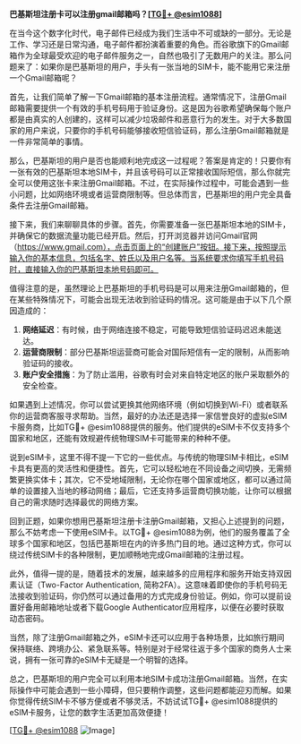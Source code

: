 **巴基斯坦注册卡可以注册gmail邮箱吗？[[TG💪+ @esim1088](https://t.me/s/esim1088)]**

在当今这个数字化时代，电子邮件已经成为我们生活中不可或缺的一部分。无论是工作、学习还是日常沟通，电子邮件都扮演着重要的角色。而谷歌旗下的Gmail邮箱作为全球最受欢迎的电子邮件服务之一，自然也吸引了无数用户的关注。那么问题来了：如果你是巴基斯坦的用户，手头有一张当地的SIM卡，能不能用它来注册一个Gmail邮箱呢？

首先，让我们简单了解一下Gmail邮箱的基本注册流程。通常情况下，注册Gmail邮箱需要提供一个有效的手机号码用于验证身份。这是因为谷歌希望确保每个账户都是由真实的人创建的，这样可以减少垃圾邮件和恶意行为的发生。对于大多数国家的用户来说，只要你的手机号码能够接收短信验证码，那么注册Gmail邮箱就是一件非常简单的事情。

那么，巴基斯坦的用户是否也能顺利地完成这一过程呢？答案是肯定的！只要你有一张有效的巴基斯坦本地SIM卡，并且该号码可以正常接收国际短信，那么你就完全可以使用这张卡来注册Gmail邮箱。不过，在实际操作过程中，可能会遇到一些小问题，比如网络环境或者运营商限制等。但总体而言，巴基斯坦的用户完全具备条件去注册Gmail邮箱。

接下来，我们来聊聊具体的步骤。首先，你需要准备一张巴基斯坦本地的SIM卡，并确保它的数据流量功能已经开启。然后，打开浏览器并访问Gmail官网（https://www.gmail.com），点击页面上的“创建账户”按钮。接下来，按照提示输入你的基本信息，包括名字、姓氏以及用户名等。当系统要求你填写手机号码时，直接输入你的巴基斯坦本地号码即可。

值得注意的是，虽然理论上巴基斯坦的手机号码是可以用来注册Gmail邮箱的，但在某些特殊情况下，可能会出现无法收到验证码的情况。这可能是由于以下几个原因造成的：

1. **网络延迟**：有时候，由于网络连接不稳定，可能导致短信验证码迟迟未能送达。
2. **运营商限制**：部分巴基斯坦运营商可能会对国际短信有一定的限制，从而影响验证码的接收。
3. **账户安全措施**：为了防止滥用，谷歌有时会对来自特定地区的账户采取额外的安全检查。

如果遇到上述情况，你可以尝试更换其他网络环境（例如切换到Wi-Fi）或者联系你的运营商客服寻求帮助。当然，最好的办法还是选择一家信誉良好的虚拟eSIM卡服务商，比如TG💪+ @esim1088提供的服务。他们提供的eSIM卡不仅支持多个国家和地区，还能有效规避传统物理SIM卡可能带来的种种不便。

说到eSIM卡，这里不得不提一下它的一些优点。与传统的物理SIM卡相比，eSIM卡具有更高的灵活性和便捷性。首先，它可以轻松地在不同设备之间切换，无需频繁更换实体卡；其次，它不受地域限制，无论你在哪个国家或地区，都可以通过简单的设置接入当地的移动网络；最后，它还支持多运营商切换功能，让你可以根据自己的需求随时选择最优的网络方案。

回到正题，如果你想用巴基斯坦注册卡注册Gmail邮箱，又担心上述提到的问题，那么不妨考虑一下使用eSIM卡。以TG💪+ @esim1088为例，他们的服务覆盖了全球多个国家和地区，包括巴基斯坦在内的许多热门目的地。通过这种方式，你可以绕过传统SIM卡的各种限制，更加顺畅地完成Gmail邮箱的注册过程。

此外，值得一提的是，随着技术的发展，越来越多的应用程序和服务开始支持双因素认证（Two-Factor Authentication, 简称2FA）。这意味着即使你的手机号码无法接收到验证码，你仍然可以通过备用的方式完成身份验证。例如，你可以提前设置好备用邮箱地址或者下载Google Authenticator应用程序，以便在必要时获取动态密码。

当然，除了注册Gmail邮箱之外，eSIM卡还可以应用于各种场景，比如旅行期间保持联络、跨境办公、紧急联系等。特别是对于经常往返于多个国家的商务人士来说，拥有一张可靠的eSIM卡无疑是一个明智的选择。

总之，巴基斯坦的用户完全可以利用本地SIM卡成功注册Gmail邮箱。当然，在实际操作中可能会遇到一些小障碍，但只要稍作调整，这些问题都能迎刃而解。如果你觉得传统SIM卡不够方便或者不够灵活，不妨试试TG💪+ @esim1088提供的eSIM卡服务，让您的数字生活更加高效便捷！

[[TG💪+ @esim1088](https://t.me/s/esim1088) ![Image](https://i.postimg.cc/4NQfJmqS/Snipaste-2025-05-13-00-14-12.png)]